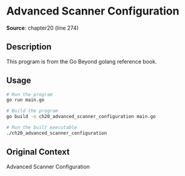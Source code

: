 # Advanced Scanner Configuration

**Source**: chapter20 (line 274)

## Description

This program is from the Go Beyond golang reference book.

## Usage

```bash
# Run the program
go run main.go

# Build the program
go build -o ch20_advanced_scanner_configuration main.go

# Run the built executable
./ch20_advanced_scanner_configuration
```

## Original Context

Advanced Scanner Configuration
